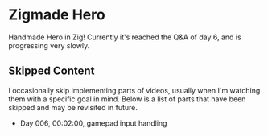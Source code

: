# Zigmade Hero

Handmade Hero in Zig! Currently it's reached the Q&A of day 6, and is 
progressing very slowly. 


## Skipped Content

I occasionally skip implementing parts of videos, usually when I'm watching 
them with a specific goal in mind. Below is a list of parts that have been 
skipped and may be revisited in future.

- Day 006, 00:02:00, gamepad input handling
